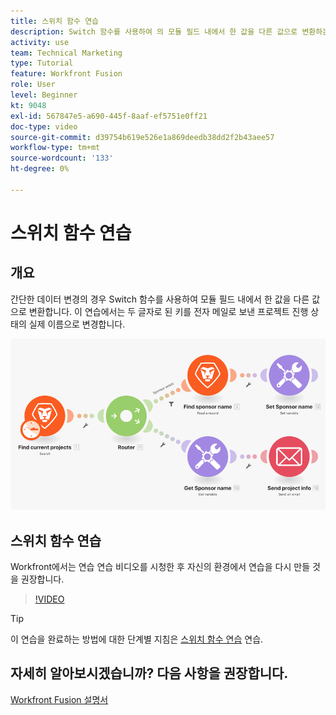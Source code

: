 ```yaml
---
title: 스위치 함수 연습
description: Switch 함수를 사용하여 의 모듈 필드 내에서 한 값을 다른 값으로 변환하는 방법에 대해 알아봅니다. [!DNL Adobe Workfront Fusion].
activity: use
team: Technical Marketing
type: Tutorial
feature: Workfront Fusion
role: User
level: Beginner
kt: 9048
exl-id: 567847e5-a690-445f-8aaf-ef5751e0ff21
doc-type: video
source-git-commit: d39754b619e526e1a869deedb38dd2f2b43aee57
workflow-type: tm+mt
source-wordcount: '133'
ht-degree: 0%

---
```


# 스위치 함수 연습

## 개요

간단한 데이터 변경의 경우 Switch 함수를 사용하여 모듈 필드 내에서 한 값을 다른 값으로 변환합니다. 이 연습에서는 두 글자로 된 키를 전자 메일로 보낸 프로젝트 진행 상태의 실제 이름으로 변경합니다.

![전환 기능을 사용하는 이미지](assets/beyond-basic-modules-3.png)

## 스위치 함수 연습

Workfront에서는 연습 연습 비디오를 시청한 후 자신의 환경에서 연습을 다시 만들 것을 권장합니다.

>[!VIDEO](https://video.tv.adobe.com/v/335289/?quality=12)

>[!TIP]
>
>이 연습을 완료하는 방법에 대한 단계별 지침은 [스위치 함수 연습](https://experienceleague.adobe.com/docs/workfront-learn/tutorials-workfront/fusion/exercises/switch-function.html?lang=en) 연습.


## 자세히 알아보시겠습니까? 다음 사항을 권장합니다.

[Workfront Fusion 설명서](https://experienceleague.adobe.com/docs/workfront/using/adobe-workfront-fusion/workfront-fusion-2.html?lang=en)
